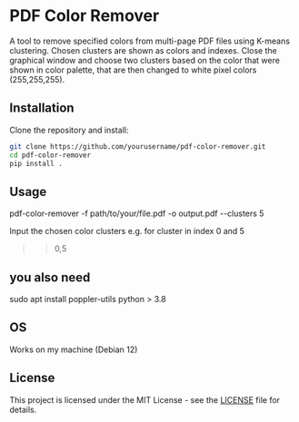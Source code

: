 # PDF Color Remover

A tool to remove specified colors from multi-page PDF files using K-means clustering. Chosen clusters are shown as colors and indexes. Close the graphical window and choose two clusters based on the color that were shown in color palette, that are then changed to white pixel colors (255,255,255).

## Installation

Clone the repository and install:

```bash
git clone https://github.com/yourusername/pdf-color-remover.git
cd pdf-color-remover
pip install .
```

## Usage 
pdf-color-remover -f path/to/your/file.pdf -o output.pdf --clusters 5

Input the chosen color clusters e.g. for cluster in index 0 and 5
>> 0,5

## you also need
sudo apt install poppler-utils
python > 3.8


## OS
Works on my machine (Debian 12)

## License
This project is licensed under the MIT License - see the [LICENSE](LICENSE) file for details.
